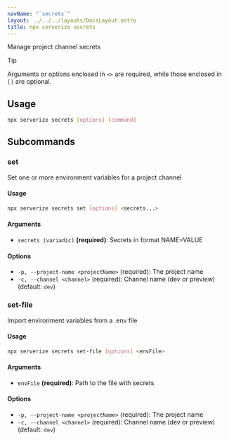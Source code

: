 ```yaml
---
navName: "`secrets`"
layout: ../../../layouts/DocsLayout.astro
title: npx serverize secrets
---
```

Manage project channel secrets
> [!TIP]
> Arguments or options enclosed in `<>` are required, while those enclosed in `[]` are optional.
 
## Usage
```sh frame="none"
npx serverize secrets [options] [command]
```
## Subcommands


### set
Set one or more environment variables for a project channel
#### Usage
```sh frame="none"
npx serverize secrets set [options] <secrets...>
```
#### Arguments


- `secrets (variadic)` **(required)**: Secrets in format NAME=VALUE
#### Options


- `-p, --project-name <projectName>` (required): The project name
- `-c, --channel <channel>` (required): Channel name (dev or preview) (default: `dev`)
### set-file
Import environment variables from a .env file
#### Usage
```sh frame="none"
npx serverize secrets set-file [options] <envFile>
```
#### Arguments


- `envFile` **(required)**: Path to the file with secrets
#### Options


- `-p, --project-name <projectName>` (required): The project name
- `-c, --channel <channel>` (required): Channel name (dev or preview) (default: `dev`)